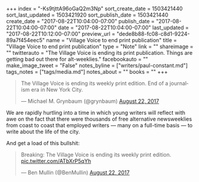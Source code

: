 +++
index = "-Ks9tjttA96oGaQ2m3Np"
sort_create_date = 1503421440
sort_last_updated = 1503421920
sort_publish_date = 1503421440
create_date = "2017-08-22T10:04:00-07:00"
publish_date = "2017-08-22T10:04:00-07:00"
date = "2017-08-22T10:04:00-07:00"
last_updated = "2017-08-22T10:12:00-07:00"
preview_url = "dede8b88-fc08-c8d1-9224-89a7f454eec5"
name = "Village Voice to end print publication"
title = "Village Voice to end print publication"
type = "Note"
link = ""
shareimage = ""
twitterauto = "The Village Voice is ending its print publication. Things are getting bad out there for alt-weeklies."
facebookauto = ""
make_image_tweet = "False"
notes_byline = ["writers/paul-constant.md"]
tags_notes = ["tags/media.md"]
notes_about = ""
books = ""
+++
<blockquote class="twitter-tweet" data-lang="en"><p lang="en" dir="ltr">The Village Voice is ending its weekly print edition. End of a journalism era in New York City.</p>&mdash; Michael M. Grynbaum (@grynbaum) <a href="https://twitter.com/grynbaum/status/900035162683080704">August 22, 2017</a></blockquote>

We are rapidly hurtling into a time in which young writers will reflect with awe on the fact that there were thousands of free alternative newsweeklies from coast to coast that employed writers — many on a full-time basis — to write about the life of the city.

And get a load of this bullshit:

<blockquote class="twitter-tweet" data-lang="en"><p lang="en" dir="ltr">Breaking: The Village Voice is ending its weekly print edition. <a href="https://t.co/ATbXrP5qYh">pic.twitter.com/ATbXrP5qYh</a></p>&mdash; Ben Mullin (@BenMullin) <a href="https://twitter.com/BenMullin/status/900035965015793664">August 22, 2017</a></blockquote>